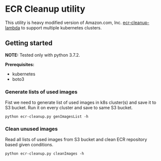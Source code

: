 # ECR Cleanup utility

This utility is heavy modified version of  Amazon.com, Inc. [ecr-cleanup-lambda](https://github.com/awslabs/ecr-cleanup-lambda) to support multiple kubernetes clusters.

## Getting started

**NOTE:** Tested only with python 3.7.2.

**Prerequisites:**
  * kubernetes
  * boto3

### Generate lists of used images

Fist we need to generate list of used images in k8s cluster(s) and save it to S3 bucket. Run it on every cluster and save to same S3 bucket.
```
python ecr-cleanup.py genImagesList -h
```

### Clean unused images

Read all lists of used images from S3 bucket and clean ECR repository based given conditions.
```
python ecr-cleanup.py cleanImages -h
```
